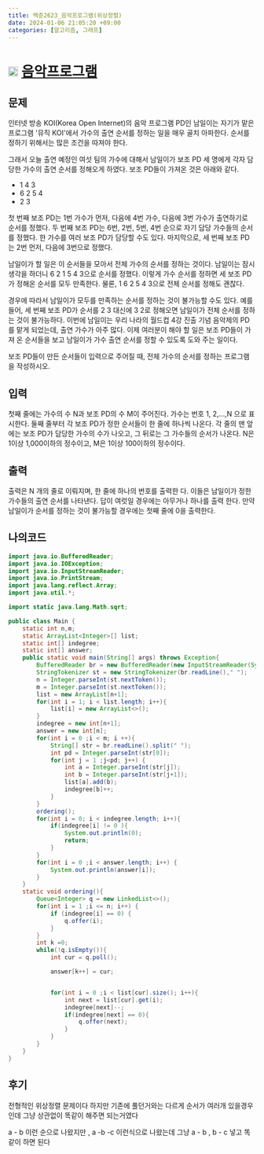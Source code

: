 ```yaml
---
title: 백준2623_음악프로그램(위상정렬)
date: 2024-01-06 21:05:20 +09:00
categories: [알고리즘, 그래프]
---
```

# <img width="20px"  src="https://d2gd6pc034wcta.cloudfront.net/tier/13.svg" class="solvedac-tier"> [음악프로그램](https://www.acmicpc.net/problem/2623) 



## 문제
<p>인터넷 방송 KOI(Korea Open Internet)의 음악 프로그램 PD인 남일이는 자기가 맡은 프로그램 '뮤직 KOI'에서 가수의 출연 순서를 정하는 일을 매우 골치 아파한다. 순서를 정하기 위해서는 많은 조건을 따져야 한다.</p>

<p>그래서 오늘 출연 예정인 여섯 팀의 가수에 대해서 남일이가 보조 PD 세 명에게 각자 담당한 가수의 출연 순서를 정해오게 하였다. 보조 PD들이 가져온 것은 아래와 같다.</p>

<ul>
	<li>1 4 3</li>
	<li>6 2 5 4</li>
	<li>2 3</li>
</ul>

<p>첫 번째 보조 PD는 1번 가수가 먼저, 다음에 4번 가수, 다음에 3번 가수가 출연하기로 순서를 정했다. 두 번째 보조 PD는 6번, 2번, 5번, 4번 순으로 자기 담당 가수들의 순서를 정했다. 한 가수를 여러 보조 PD가 담당할 수도 있다. 마지막으로, 세 번째 보조 PD는 2번 먼저, 다음에 3번으로 정했다.</p>

<p>남일이가 할 일은 이 순서들을 모아서 전체 가수의 순서를 정하는 것이다. 남일이는 잠시 생각을 하더니 6 2 1 5 4 3으로 순서를 정했다. 이렇게 가수 순서를 정하면 세 보조 PD가 정해온 순서를 모두 만족한다. 물론, 1 6 2 5 4 3으로 전체 순서를 정해도 괜찮다.</p>

<p>경우에 따라서 남일이가 모두를 만족하는 순서를 정하는 것이 불가능할 수도 있다. 예를 들어, 세 번째 보조 PD가 순서를 2 3 대신에 3 2로 정해오면 남일이가 전체 순서를 정하는 것이 불가능하다. 이번에 남일이는 우리 나라의 월드컵 4강 진출 기념 음악제의 PD를 맡게 되었는데, 출연 가수가 아주 많다. 이제 여러분이 해야 할 일은 보조 PD들이 가져 온 순서들을 보고 남일이가 가수 출연 순서를 정할 수 있도록 도와 주는 일이다.</p>

<p>보조 PD들이 만든 순서들이 입력으로 주어질 때, 전체 가수의 순서를 정하는 프로그램을 작성하시오.</p>

## 입력
<p>첫째 줄에는 가수의 수 N과 보조 PD의 수 M이 주어진다. 가수는 번호 1, 2,…,N 으로 표시한다. 둘째 줄부터 각 보조 PD가 정한 순서들이 한 줄에 하나씩 나온다. 각 줄의 맨 앞에는 보조 PD가 담당한 가수의 수가 나오고, 그 뒤로는 그 가수들의 순서가 나온다. N은 1이상 1,000이하의 정수이고, M은 1이상 100이하의 정수이다.</p>

## 출력
<p>출력은 N 개의 줄로 이뤄지며, 한 줄에 하나의 번호를 출력한 다. 이들은 남일이가 정한 가수들의 출연 순서를 나타낸다. 답이 여럿일 경우에는 아무거나 하나를 출력 한다. 만약 남일이가 순서를 정하는 것이 불가능할 경우에는 첫째 줄에 0을 출력한다.</p>

## 나의코드
```java
import java.io.BufferedReader;
import java.io.IOException;
import java.io.InputStreamReader;
import java.io.PrintStream;
import java.lang.reflect.Array;
import java.util.*;

import static java.lang.Math.sqrt;

public class Main {
    static int n,m;
    static ArrayList<Integer>[] list;
    static int[] indegree;
    static int[] answer;
    public static void main(String[] args) throws Exception{
        BufferedReader br = new BufferedReader(new InputStreamReader(System.in));
        StringTokenizer st = new StringTokenizer(br.readLine()," ");
        n = Integer.parseInt(st.nextToken());
        m = Integer.parseInt(st.nextToken());
        list = new ArrayList[n+1];
        for(int i = 1; i < list.length; i++){
            list[i] = new ArrayList<>();
        }
        indegree = new int[n+1];
        answer = new int[n];
        for(int i = 0 ;i < m; i ++){
            String[] str = br.readLine().split(" ");
            int pd = Integer.parseInt(str[0]);
            for(int j = 1 ;j<pd; j++) {
                int a = Integer.parseInt(str[j]);
                int b = Integer.parseInt(str[j+1]);
                list[a].add(b);
                indegree[b]++;
            }
        }
        ordering();
        for(int i = 0; i < indegree.length; i++){
            if(indegree[i] != 0 ){
                System.out.println(0);
                return;
            }
        }
        for(int i = 0 ;i < answer.length; i++) {
            System.out.println(answer[i]);
        }
    }
    static void ordering(){
        Queue<Integer> q = new LinkedList<>();
        for(int i = 1 ;i <= n; i++) {
            if (indegree[i] == 0) {
                q.offer(i);
            }
        }
        int k =0;
        while(!q.isEmpty()){
            int cur = q.poll();

            answer[k++] = cur;


            for(int i = 0 ;i < list[cur].size(); i++){
                int next = list[cur].get(i);
                indegree[next]--;
                if(indegree[next] == 0){
                    q.offer(next);
                }
            }
        }
    }
}
```

## 후기
<p>전형적인 위상정렬 문제이다 하지만 기존에 풀던거와는 다르게 순서가 여러개 있을경우인데 그냥 상관없이 똑같이 해주면 되는거였다
</p>
<p>a - b 이런 순으로 나왔지만 , a -b -c 이런식으로 나왔는데 그냥 a - b , b - c 넣고 똑같이 하면 된다</p>

